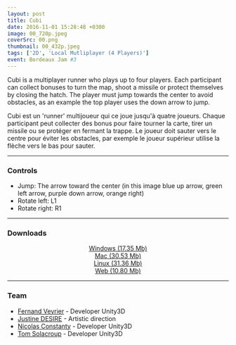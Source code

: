 ```yaml
---
layout: post
title: Cubi
date: 2016-11-01 15:28:48 +0300
image: 00_720p.jpeg
coverSrc: 00.png
thumbnail: 00_432p.jpeg
tags: ['2D', 'Local Mutliplayer (4 Players)']
event: Bordeaux Jam #3
---
```

Cubi is a multiplayer runner who plays up to four players. Each participant can collect bonuses to turn the map, shoot a missile or protect themselves by closing the hatch. The player must jump towards the center to avoid obstacles, as an example the top player uses the down arrow to jump.

Cubi est un 'runner' multijoueur qui ce joue jusqu'à quatre joueurs. Chaque participant peut collecter des bonus pour faire tourner la carte, tirer un missile ou se protéger en fermant la trappe. Le joueur doit sauter vers le centre pour éviter les obstacles, par exemple le joueur supérieur utilise la flèche vers le bas pour sauter.

***

### Controls
* Jump: The arrow toward the center (in this image blue up arrow, green left arrow, purple down arrow, orange right)
* Rotate left: L1
* Rotate right: R1

***

### Downloads
<p style="text-align: center;margin: 0;"><a href="https://1drv.ms/u/s!AoYk8X2I2PMgmfNJPOxLYz60nfNrRA?e=EhpYoi">Windows (17.35 Mb)</a></p>
<p style="text-align: center;margin: 0;"><a href="https://1drv.ms/u/s!AoYk8X2I2PMgmfNMLZB8kMJeeGmwAg?e=tJb1SD">Mac (30.53 Mb)</a></p>
<p style="text-align: center;margin: 0;"><a href="https://1drv.ms/u/s!AoYk8X2I2PMgmfNLBd3DUPWRFQW0Tw?e=vxAN95">Linux (31.36 Mb)</a></p>
<p style="text-align: center;margin: 0;"><a href="https://1drv.ms/u/s!AoYk8X2I2PMgmfNK0Y_8wlzQJbdm0w?e=Q19xzX">Web (10.80 Mb)</a></p>

***

### Team
* [Fernand Veyrier](https://www.linkedin.com/in/fernand-veyrier-26372596/) - Developer Unity3D
* [Justine DESIRE](https://www.linkedin.com/in/justinedesire/) - Artistic direction
* [Nicolas Constanty](https://fr.linkedin.com/in/nicolas-constanty-653232113) - Developer Unity3D
* [Tom Solacroup](https://www.linkedin.com/in/tom-solacroup-b7621b45/) - Developer Unity3D
